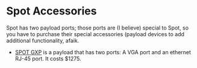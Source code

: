 # Spot Accessories

Spot has two payload ports; those ports are (I believe) special
to Spot, so you have to purchase their special accessories (payload devices
to add additional functionality, afaik.

* [SPOT GXP](https://shop.bostondynamics.com/spot-gxp?cclcl=en_US)
  is a payload that has two ports: A VGA port and an ethernet RJ-45 port.
  It costs $1275.
